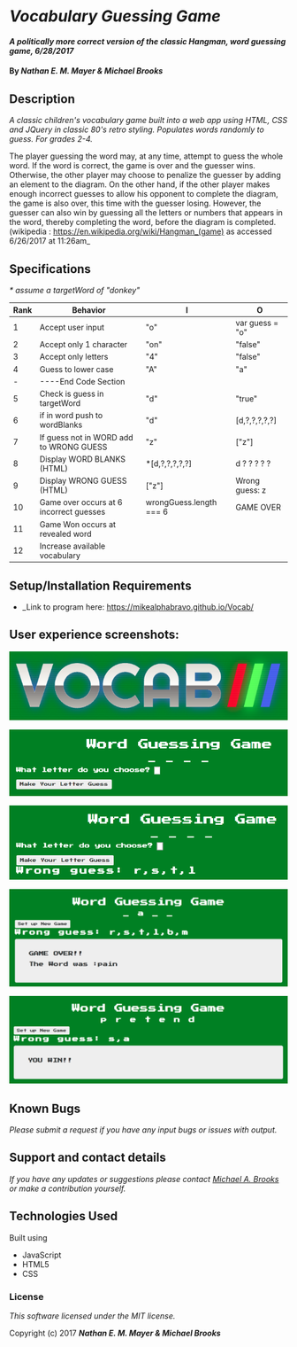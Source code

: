 # _Vocabulary Guessing Game_

#### _A politically more correct version of the classic Hangman, word guessing game, 6/28/2017_

#### By _**Nathan E. M. Mayer & Michael Brooks**_

## Description

_A classic children's vocabulary game built into a web app using HTML, CSS and JQuery in classic 80's retro styling. Populates words randomly to guess. For grades 2-4._

The player guessing the word may, at any time, attempt to guess the whole word. If the word is correct, the game is over and the guesser wins. Otherwise, the other player may choose to penalize the guesser by adding an element to the diagram. On the other hand, if the other player makes enough incorrect guesses to allow his opponent to complete the diagram, the game is also over, this time with the guesser losing. However, the guesser can also win by guessing all the letters or numbers that appears in the word, thereby completing the word, before the diagram is completed. (wikipedia : https://en.wikipedia.org/wiki/Hangman_(game) as accessed 6/26/2017 at 11:26am_

## Specifications

_* assume a targetWord of "donkey"_

| Rank  | Behavior          | I   |          O       |
|-------|-------------------|-----|------------------|
|1|Accept user input        |"o"  |var guess = "o"   |
|2|Accept only 1 character  |"on" | "false"          |
|3|Accept only letters      | "4" | "false"          |
|4|Guess to lower case      | "A" | "a"              |
|-|----End Code Section     |     |                  |
|5|Check is guess in targetWord| "d" | "true"|
|6| if in word push to wordBlanks| "d" | [d,?,?,?,?,?]|
|7|If guess not in WORD add to WRONG GUESS |"z"| ["z"]|
|8|Display WORD BLANKS (HTML) |*[d,?,?,?,?,?]| d  ?  ?  ?  ? ?|
|9|Display WRONG GUESS (HTML) |["z"]  | Wrong guess: z|
|10|Game over occurs at 6 incorrect guesses | wrongGuess.length === 6 | GAME OVER|
|11| Game Won occurs at revealed word | | |
|12| Increase available vocabulary |

## Setup/Installation Requirements

* _Link to program here: https://mikealphabravo.github.io/Vocab/

## User experience screenshots:

![alt text](/img/title.png)

![alt text](/img/base.png)

![alt text](/img/guess.png)

![alt text](/img/lose.png)

![alt text](/img/win.png)

## Known Bugs

_Please submit a request if you have any input bugs or issues with output._

## Support and contact details

_If you have any updates or suggestions please contact [Michael A. Brooks] or make a contribution yourself._

[Michael A. Brooks]: mailto:mikealphabravo1982@gmail.com

## Technologies Used

Built using 
* JavaScript
* HTML5
* CSS

### License

*This software licensed under the MIT license.*

Copyright (c) 2017 **_Nathan E. M. Mayer & Michael Brooks_**
